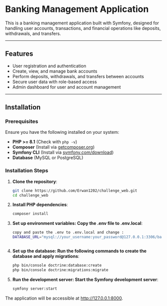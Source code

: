 # Banking Management Application

This is a banking management application built with Symfony, designed for handling user accounts, transactions, and financial operations like deposits, withdrawals, and transfers.

---

## Features

- User registration and authentication
- Create, view, and manage bank accounts
- Perform deposits, withdrawals, and transfers between accounts
- Secure user data with role-based access
- Admin dashboard for user and account management

---

## Installation

### Prerequisites

Ensure you have the following installed on your system:

- **PHP >= 8.1** (Check with `php -v`)
- **Composer** (Install via [getcomposer.org](https://getcomposer.org/))
- **Symfony CLI** (Install via [symfony.com/download](https://symfony.com/download))
- **Database** (MySQL or PostgreSQL)

### Installation Steps

1. **Clone the repository**:
   ```bash
   git clone https://github.com/Erwan1202/challenge_web.git
   cd challenge_web


2. **Install PHP dependencies**:
    ```bash
    composer install


3. **Set up environment variables: Copy the .env file to .env.local**:
    ```bash
    copy and paste the .env to .env.local and change :
    DATABASE_URL="mysql://your_username:your_password@127.0.0.1:3306/bank" with your database information (msql for mysql or pgsql)



4. **Set up the database: Run the following commands to create the database and apply migrations**:
    ```bash
    php bin/console doctrine:database:create
    php bin/console doctrine:migrations:migrate


5. **Run the development server: Start the Symfony development server**:
    ```bash
    symfony server:start


The application will be accessible at http://127.0.0.1:8000.


